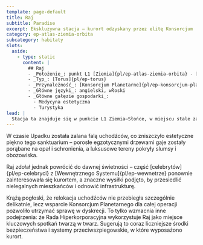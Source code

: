 ```yaml
---
template: page-default
title: Raj
subtitle: Paradise
excerpt: Ekskluzywna stacja – kurort odzyskany przez elitę Konsorcjum
category: ep-atlas-ziemia-orbita
subcategory: habitaty
slots:
  aside:
    - type: static
      content: |
        ## Raj
        - _Położenie_: punkt L1 [Ziemia]{pl/ep-atlas-ziemia-orbita} - [Słońce]{pl/ep-atlas-slonce}
        - _Typ_: [Torus]{pl/ep-torus}
        - _Przynależność_: [Konsorcjum Planetarne]{pl/ep-konsorcjum-planetarne}
        - _Główne języki_: angielski, włoski
        - _Główne gałęzie gospodarki_: 
          - Medycyna estetyczna
          - Turystyka
lead: |
  Stacja ta znajduje się w punkcie L1 Ziemia–Słońce, w miejscu stale zalanym złocistym światłem. Została zbudowana jako kurort i ośrodek spa dla ultrabogatych jeszcze przed [Upadkiem]{pl/ep-upadek} i cieszyła się wielką popularnością, zwłaszcza dzięki oferowaniu najnowocześniejszych technik odmładzania, zanim takie technologie stały się powszechnie dostępne.
---
```

W czasie Upadku została zalana falą uchodźców, co zniszczyło estetyczne piękno tego sanktuarium – porosłe egzotycznymi drzewami gaje zostały porąbane na opał i schronienia, a luksusowe tereny pokryły slumsy i obozowiska.

Raj zdołał jednak powrócić do dawnej świetności – część [celebrytów]{pl/ep-celebryci} z [Wewnętrznego Systemu]{pl/ep-wewnetrze} ponownie zainteresowała się kurortem, a znaczne wysiłki podjęto, by przesiedlić nielegalnych mieszkańców i odnowić infrastrukturę.

Krążą pogłoski, że relokacja uchodźców nie przebiegła szczególnie delikatnie, lecz wsparcie Konsorcjum Planetarnego dla całej operacji pozwoliło utrzymać sprawę w dyskrecji. To tylko wzmacnia inne podejrzenia: że Rada Hiperkorporacyjna wykorzystuje Raj jako miejsce kluczowych spotkań twarzą w twarz. Sugerują to coraz liczniejsze środki bezpieczeństwa i systemy przeciwszpiegowskie, w które wyposażono kurort.

